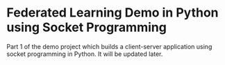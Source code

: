 # Federated Learning Demo in Python using Socket Programming

Part 1 of the demo project which builds a client-server application using socket programming in Python. It will be updated later.
